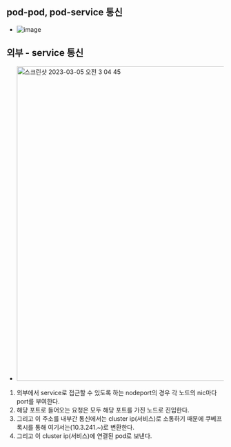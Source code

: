 ## pod-pod, pod-service 통신
- ![image](https://user-images.githubusercontent.com/62214428/222944799-89c72408-3b31-424b-95ea-9851e530740b.png)

## 외부 - service 통신
- <img width="728" alt="스크린샷 2023-03-05 오전 3 04 45" src="https://user-images.githubusercontent.com/62214428/222921784-ab06a89b-0799-46a9-b02e-26dbe2164e65.png">

1. 외부에서 service로 접근할 수 있도록 하는 nodeport의 경우 각 노드의 nic마다 port를 부여한다.
2. 해당 포트로 들어오는 요청은 모두 해당 포트를 가진 노드로 진입한다.
3. 그리고 이 주소를 내부간 통신에서는 cluster ip(서비스)로 소통하기 때문에 쿠베프록시를 통해 여기서는(10.3.241.~)로 변환한다.
4. 그리고 이 cluster ip(서비스)에 연결된 pod로 보낸다.
